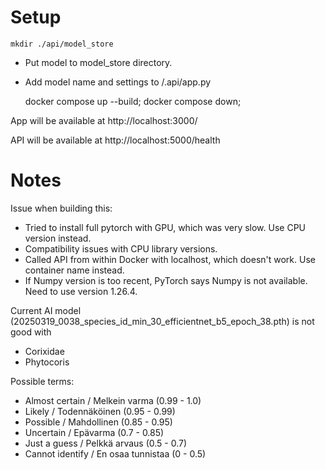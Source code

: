 
# Setup

    mkdir ./api/model_store

- Put model to model_store directory. 
- Add model name and settings to /.api/app.py

    docker compose up --build; docker compose down;

App will be available at http://localhost:3000/

API will be available at http://localhost:5000/health

# Notes

Issue when building this:
- Tried to install full pytorch with GPU, which was very slow. Use CPU version instead.
-  Compatibility issues with CPU library versions.
- Called API from within Docker with localhost, which doesn't work. Use container name instead.
- If Numpy version is too recent, PyTorch says Numpy is not available. Need to use version 1.26.4.

Current AI model (20250319_0038_species_id_min_30_efficientnet_b5_epoch_38.pth) is not good with
- Corixidae
- Phytocoris


Possible terms:

- Almost certain / Melkein varma (0.99 - 1.0)
- Likely / Todennäköinen (0.95 - 0.99)
- Possible / Mahdollinen (0.85 - 0.95)
- Uncertain / Epävarma (0.7 - 0.85)
- Just a guess / Pelkkä arvaus (0.5 - 0.7)
- Cannot identify / En osaa tunnistaa (0 - 0.5)

